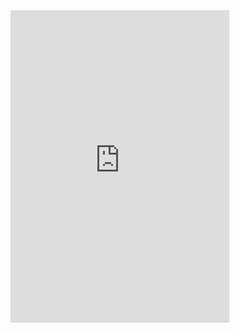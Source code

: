 <iframe src="https://discordapp.com/widget?id=451162026891280389&theme=dark" width="350" height="500" allowtransparency="true" frameborder="0"></iframe>
